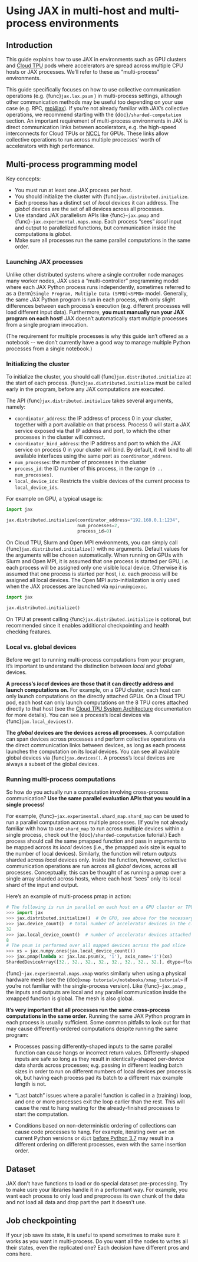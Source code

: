 # Using JAX in multi-host and multi-process environments

## Introduction

This guide explains how to use JAX in environments such as
GPU clusters and [Cloud TPU](https://cloud.google.com/tpu) pods where
accelerators are spread across multiple CPU hosts or JAX processes. We’ll refer
to these as “multi-process” environments.

This guide specifically focuses on how to use collective communication
operations (e.g. {func}`jax.lax.psum` ) in multi-process settings, although
other communication methods may be useful too depending on your use case (e.g.
RPC, [mpi4jax](https://github.com/mpi4jax/mpi4jax)). If you’re not already
familiar with JAX’s collective operations, we recommend starting with the
{doc}`/sharded-computation` section. An important requirement of
multi-process environments in JAX is direct communication links between
accelerators, e.g. the high-speed interconnects for Cloud TPUs or
[NCCL](https://developer.nvidia.com/nccl) for GPUs. These links allow
collective operations to run across multiple processes’ worth of accelerators
with high performance.

## Multi-process programming model

Key concepts:

  * You must run at least one JAX process per host.
  * You should initialize the cluster with {func}`jax.distributed.initialize`.
  * Each process has a
    distinct set of *local* devices it can address. The *global* devices are the set
    of all devices across all processes.
  * Use standard JAX parallelism APIs like {func}`~jax.pmap` and
    {func}`~jax.experimental.maps.xmap`. Each process “sees” *local* input and
    output to parallelized functions, but communication inside the computations
    is *global*.
  * Make sure all processes run the same parallel computations in the same
    order.

### Launching JAX processes

Unlike other distributed systems where a single controller node manages many
worker nodes, JAX uses a “multi-controller” programming model where each JAX
Python process runs independently, sometimes referred to as a {term}`Single
Program, Multiple Data (SPMD)<SPMD>` model. Generally, the same JAX Python
program is run in each process, with only slight differences between each
process’s execution (e.g. different processes will load different input data).
Furthermore, **you must manually run your JAX program on each host!** JAX
doesn’t automatically start multiple processes from a single program invocation.

(The requirement for multiple processes is why this guide isn’t offered as a
notebook -- we don’t currently have a good way to manage multiple Python
processes from a single notebook.)

### Initializing the cluster

To initialize the cluster, you should call {func}`jax.distributed.initialize` at
the start of each process. {func}`jax.distributed.initialize` must be called
early in the program, before any JAX computations are executed.

The API {func}`jax.distributed.initialize` takes several arguments, namely:

  * `coordinator_address`: the IP address of process 0 in your cluster, together
    with a port available on that process. Process 0 will start a JAX service
    exposed via that IP address and port, to which the other processes in the
    cluster will connect.
  * `coordinator_bind_address`: the IP address and port to which the JAX service
    on process 0 in your cluster will bind. By default, it will bind to all
    available interfaces using the same port as `coordinator_address`.
  * `num_processes`: the number of processes in the cluster
  * `process_id`: the ID number of this process, in the range `[0 ..
    num_processes)`.
  * `local_device_ids`: Restricts the visible devices of the current process to
    ``local_device_ids``.

For example on GPU, a typical usage is:

```python
import jax

jax.distributed.initialize(coordinator_address="192.168.0.1:1234",
                           num_processes=2,
                           process_id=0)
```

On Cloud TPU, Slurm and Open MPI environments, you can simply call {func}`jax.distributed.initialize()` with no
arguments. Default values for the arguments will be chosen automatically.
When running on GPUs with Slurm and Open MPI, it is assumed that one process is started per GPU, i.e. each process will
be assigned only one visible local device. Otherwise it is assumed that one process is started per host,
i.e. each process will be assigned all local devices.
The Open MPI auto-initialization is only used when the JAX processes are launched via `mpirun`/`mpiexec`.

```python
import jax

jax.distributed.initialize()
```

On TPU at present calling {func}`jax.distributed.initialize` is optional, but
recommended since it enables additional checkpointing and health checking features.

### Local vs. global devices

Before we get to running multi-process computations from your program, it’s
important to understand the distinction between *local* and *global* devices.

**A process’s *local* devices are those that it can directly address and launch
computations on.** For example, on a GPU cluster, each host can only launch
computations on the directly attached GPUs. On a Cloud TPU pod, each host can
only launch computations on the 8 TPU cores attached directly to that host (see
the
[Cloud TPU System Architecture](https://cloud.google.com/tpu/docs/system-architecture)
documentation for more details). You can see a process’s local devices via
{func}`jax.local_devices()`.

**The *global* devices are the devices across all processes.** A computation can
span devices across processes and perform collective operations via the direct
communication links between devices, as long as each process launches the
computation on its local devices. You can see all available global devices via
{func}`jax.devices()`. A process’s local devices are always a subset of the
global devices.

### Running multi-process computations

So how do you actually run a computation involving cross-process communication?
**Use the same parallel evaluation APIs that you would in a single process!**

For example, {func}`~jax.experimental.shard_map.shard_map` can be used to
run a parallel computation across
multiple processes. (If you’re not already familiar with how to use
`shard_map` to run across multiple devices within a single process, check
out the {doc}`/sharded-computation` tutorial.) Each process should call the
same pmapped function and pass in arguments to be mapped across its *local*
devices (i.e., the pmapped axis size is equal to the number of local devices).
Similarly, the function will return outputs sharded across *local* devices only.
Inside the function, however, collective communication operations are run across
all *global* devices, across all processes. Conceptually, this can be thought of
as running a pmap over a single array sharded across hosts, where each host
“sees” only its local shard of the input and output.

Here’s an example of multi-process pmap in action:

```python
# The following is run in parallel on each host on a GPU cluster or TPU pod slice.
>>> import jax
>>> jax.distributed.initialize()  # On GPU, see above for the necessary arguments.
>>> jax.device_count()  # total number of accelerator devices in the cluster
32
>>> jax.local_device_count()  # number of accelerator devices attached to this host
8
# The psum is performed over all mapped devices across the pod slice
>>> xs = jax.numpy.ones(jax.local_device_count())
>>> jax.pmap(lambda x: jax.lax.psum(x, 'i'), axis_name='i')(xs)
ShardedDeviceArray([32., 32., 32., 32., 32., 32., 32., 32.], dtype=float32)
```

{func}`~jax.experimental.maps.xmap` works similarly when using a physical
hardware mesh (see the {doc}`xmap tutorial</notebooks/xmap_tutorial>` if you’re
not familiar with the single-process version). Like {func}`~jax.pmap` , the
inputs and outputs are local and any parallel communication inside the xmapped
function is global. The mesh is also global.

**It’s very important that all processes run the same cross-process computations
in the same order.** Running the same JAX Python program in each process is
usually sufficient. Some common pitfalls to look out for that may cause
differently-ordered computations despite running the same program:

*   Processes passing differently-shaped inputs to the same parallel function
    can cause hangs or incorrect return values. Differently-shaped inputs are
    safe so long as they result in identically-shaped per-device data shards
    across processes; e.g. passing in different leading batch sizes in order to
    run on different numbers of local devices per process is ok, but having each
    process pad its batch to a different max example length is not.

*   “Last batch” issues where a parallel function is called in a (training)
    loop, and one or more processes exit the loop earlier than the rest. This
    will cause the rest to hang waiting for the already-finished processes to
    start the computation.

*   Conditions based on non-deterministic ordering of collections can cause code
    processes to hang. For example, iterating over
    `set` on current Python versions or `dict` [before Python 3.7](https://mail.python.org/pipermail/python-dev/2017-December/151283.html)
    may result in a different ordering on different processes, even with the
    same insertion order.

## Dataset

JAX don't have functions to load or do special dataset pre-processing.
Try to make usre your libraries handle it in a performant way. For
example, you want each process to only load and preprocess its own
chunk of the data and not load all data and drop part the part it
doesn't use.

## Job checkpointing

If your job save its state, it is useful to spend sometimes to make
sure it works as you want in multi-process.  Do you want all the nodes
to writes all their states, even the replicated one? Each decision
have different pros and cons here.
